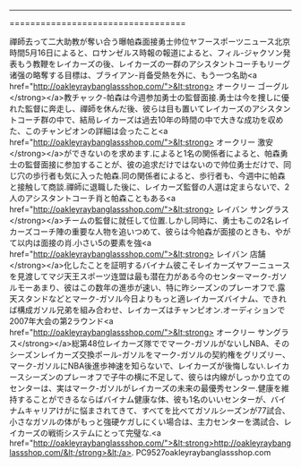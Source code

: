 ----------------------------------
==================================

禪師去って二大助教が奪い合う曝帕森面接勇士帅位ヤフースポーツニュース北京時間5月16日によると、ロサンゼルス時報の報道によると、フィル-ジャクソン発表もう教鞭をレイカーズの後、レイカーズの一群のアシスタントコーチもリーグ诸强の略奪する目標は、ブライアン-肖备受熱を外に、もう一つ名助&lt;a href="http://oakleyraybanglassshop.com/">&lt;strong> オークリー ゴーグル&lt;/strong>&lt;/a>教チャック-帕森は今週参加勇士の監督面接.勇士は今を捜しに優れた監督に奔走し、禪師を休んだ後、彼らは目も置いてレイカーズのアシスタントコーチ群の中で、結局レイカーズは過去10年の時間の中で大きな成功を収めた、このチャンピオンの詳細は会ったこと&lt;a href="http://oakleyraybanglassshop.com/">&lt;strong> オークリー 激安&lt;/strong>&lt;/a>ができないのを求めます.によると1名の関係者によると、帕森勇士の監督面接に参加することが、彼の追求だけではないので帅位勇士だけで、同じ穴の歩行者も気に入った帕森.同の関係者によると、歩行者も、今週中に帕森と接触して商談.禪師に退職した後に、レイカーズ監督の人選は定まらないで、2人のアシスタントコーチ肖と帕森こともある&lt;a href="http://oakleyraybanglassshop.com/">&lt;strong> レイバン サングラス&lt;/strong>&lt;/a>チームの監督に就任して位置.しかし同時に、勇士もこの2名レイカーズコーチ陣の重要な人物を追いつめて、彼らは今帕森が面接のときも、やがて以内は面接の肖.小さい5の要素を強&lt;a href="http://oakleyraybanglassshop.com/">&lt;strong> レイバン 店舗&lt;/strong>&lt;/a>化したことを証明するバイナム彼こそレイカーズヤフーニュースを見渡してマジ天王スポーツ连盟は最も潜在力がある今のセンターマーク-ガソルモーあまり、彼はこの数年の進歩が速い、特に昨シーズンのプレーオフで.露天スタンドなどとマーク-ガソル今日よりもっと適レイカーズバイナム、できれば構成ガソル兄弟を組み合わせ、レイカーズはチャンピオン.オーディションで2007年大会の第2ラウンド&lt;a href="http://oakleyraybanglassshop.com/">&lt;strong> オークリー サングラス&lt;/strong>&lt;/a>総第48位レイカーズ隊ででマーク-ガソルがないしNBA、そのシーズンレイカーズ交換ポール-ガソルをマーク-ガソルの契約権をグリズリー、マーク-ガソルにNBA後進歩神速を知らないで、レイカーズが後悔しない.レイカースシーズンのプレーオフで子牛の横に不足して、彼らは内線がしっかり立てのセンターは、実はマーク-ガソルがレイカーズの未来の最優秀センター.健康を維持することができるならばバイナム健康な体、彼も1名のいいセンターが、バイナムキャリアけがに悩まされてきて、すべてを比べてガソルシーズンが77試合、小さなガソルの体がもっと強硬ケガしにくい場合は、主力センターを満試合、レイカーズの戦術システムにとって完璧な.&lt;a href="http://oakleyraybanglassshop.com/">&lt;strong>http://oakleyraybanglassshop.com/&lt;/strong>&lt;/a>. PC9527oakleyraybanglassshop.com
